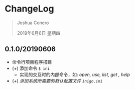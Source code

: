 # ChangeLog

> Joshua Conero
>
> 2019年6月6日 星期四



## 0.1.0/20190606

- 命令行项目程序搭建
- (+) 添加命令 `$ ini`
  - 实现的交互时的内部命令，如: *open, use, list, get , help*
- (+) *添加系统所需要的默认配置文件 `inigo.ini`*

